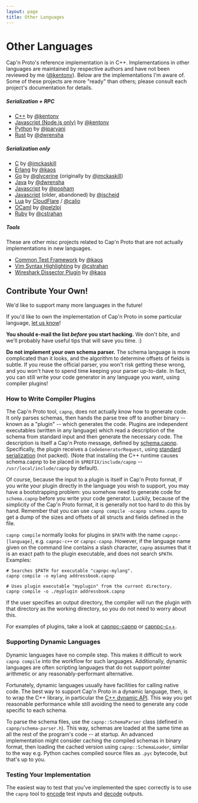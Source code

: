 ```yaml
---
layout: page
title: Other Languages
---
```


# Other Languages

Cap'n Proto's reference implementation is in C++.  Implementations in other languages are
maintained by respective authors and have not been reviewed by me
([@kentonv](https://github.com/kentonv)). Below are the implementations I'm aware
of. Some of these projects are more "ready" than others; please consult each
project's documentation for details.

##### Serialization + RPC

* [C++](cxx.html) by [@kentonv](https://github.com/kentonv)
* [Javascript (Node.js only)](https://github.com/kentonv/node-capnp) by [@kentonv](https://github.com/kentonv)
* [Python](http://jparyani.github.io/pycapnp/) by
  [@jparyani](https://github.com/jparyani)
* [Rust](https://github.com/dwrensha/capnproto-rust) by [@dwrensha](https://github.com/dwrensha)

##### Serialization only

* [C](https://github.com/jmckaskill/c-capnproto) by [@jmckaskill](https://github.com/jmckaskill)
* [Erlang](http://ecapnp.astekk.se/) by [@kaos](https://github.com/kaos)
* [Go](https://github.com/glycerine/go-capnproto) by [@glycerine](https://github.com/glycerine) (originally by [@jmckaskill](https://github.com/jmckaskill))
* [Java](https://github.com/dwrensha/capnproto-java/) by [@dwrensha](https://github.com/dwrensha)
* [Javascript](https://github.com/popham/capnp-js-base) by [@popham](https://github.com/popham)
* [Javascript](https://github.com/jscheid/capnproto-js) (older, abandoned) by [@jscheid](https://github.com/jscheid)
* [Lua](https://github.com/cloudflare/lua-capnproto) by [CloudFlare](http://www.cloudflare.com/) / [@calio](https://github.com/calio)
* [OCaml](https://github.com/pelzlpj/capnp-ocaml) by [@pelzlpj](https://github.com/pelzlpj)
* [Ruby](https://github.com/cstrahan/capnp-ruby) by [@cstrahan](https://github.com/cstrahan)

##### Tools

These are other misc projects related to Cap'n Proto that are not actually implementations in
new languages.

* [Common Test Framework](https://github.com/kaos/capnp_test) by [@kaos](https://github.com/kaos)
* [Vim Syntax Highlighting](https://github.com/cstrahan/vim-capnp) by
  [@cstrahan](https://github.com/cstrahan)
* [Wireshark Dissector Plugin](https://github.com/kaos/wireshark-plugins) by [@kaos](https://github.com/kaos)

## Contribute Your Own!

We'd like to support many more languages in the future!

If you'd like to own the implementation of Cap'n Proto in some particular language,
[let us know](https://groups.google.com/group/capnproto)!

**You should e-mail the list _before_ you start hacking.**  We don't bite, and we'll probably have
useful tips that will save you time.  :)

**Do not implement your own schema parser.**  The schema language is more complicated than it
looks, and the algorithm to determine offsets of fields is subtle.  If you reuse the official
parser, you won't risk getting these wrong, and you won't have to spend time keeping your parser
up-to-date.  In fact, you can still write your code generator in any language you want, using
compiler plugins!

### How to Write Compiler Plugins

The Cap'n Proto tool, `capnp`, does not actually know how to generate code.  It only parses schemas,
then hands the parse tree off to another binary -- known as a "plugin" -- which generates the code.
Plugins are independent executables (written in any language) which read a description of the
schema from standard input and then generate the necessary code.  The description is itself a
Cap'n Proto message, defined by
[schema.capnp](https://github.com/kentonv/capnproto/blob/master/c%2B%2B/src/capnp/schema.capnp).
Specifically, the plugin receives a `CodeGeneratorRequest`, using
[standard serialization](http://kentonv.github.io/capnproto/encoding.html#serialization_over_a_stream)
(not packed).  (Note that installing the C++ runtime causes schema.capnp to be placed in
`$PREFIX/include/capnp` -- `/usr/local/include/capnp` by default).

Of course, because the input to a plugin is itself in Cap'n Proto format, if you write your
plugin directly in the language you wish to support, you may have a bootstrapping problem:  you
somehow need to generate code for `schema.capnp` before you write your code generator.  Luckily,
because of the simplicity of the Cap'n Proto format, it is generally not too hard to do this by
hand.  Remember that you can use `capnp compile -ocapnp schema.capnp` to get a dump of the sizes
and offsets of all structs and fields defined in the file.

`capnp compile` normally looks for plugins in `$PATH` with the name `capnpc-[language]`, e.g.
`capnpc-c++` or `capnpc-capnp`.  However, if the language name given on the command line contains
a slash character, `capnp` assumes that it is an exact path to the plugin executable, and does not
search `$PATH`.  Examples:

    # Searches $PATH for executable "capnpc-mylang".
    capnp compile -o mylang addressbook.capnp

    # Uses plugin executable "myplugin" from the current directory.
    capnp compile -o ./myplugin addressbook.capnp

If the user specifies an output directory, the compiler will run the plugin with that directory
as the working directory, so you do not need to worry about this.

For examples of plugins, take a look at
[capnpc-capnp](https://github.com/kentonv/capnproto/blob/master/c%2B%2B/src/capnp/compiler/capnpc-capnp.c%2B%2B)
or [capnpc-c++](https://github.com/kentonv/capnproto/blob/master/c%2B%2B/src/capnp/compiler/capnpc-c%2B%2B.c%2B%2B).

### Supporting Dynamic Languages

Dynamic languages have no compile step.  This makes it difficult to work `capnp compile` into the
workflow for such languages.  Additionally, dynamic languages are often scripting languages that do
not support pointer arithmetic or any reasonably-performant alternative.

Fortunately, dynamic languages usually have facilities for calling native code.  The best way to
support Cap'n Proto in a dynamic language, then, is to wrap the C++ library, in particular the
[C++ dynamic API](cxx.html#dynamic_reflection).  This way you get reasonable performance while
still avoiding the need to generate any code specific to each schema.

To parse the schema files, use the `capnp::SchemaParser` class (defined in `capnp/schema-parser.h`).
This way, schemas are loaded at the same time as all the rest of the program's code -- at startup.
An advanced implementation might consider caching the compiled schemas in binary format, then
loading the cached version using `capnp::SchemaLoader`, similar to the way e.g. Python caches
compiled source files as `.pyc` bytecode, but that's up to you.

### Testing Your Implementation

The easiest way to test that you've implemented the spec correctly is to use the `capnp` tool
to [encode](capnp-tool.html#encoding_messages) test inputs and
[decode](capnp-tool.html#decoding_messages) outputs.
